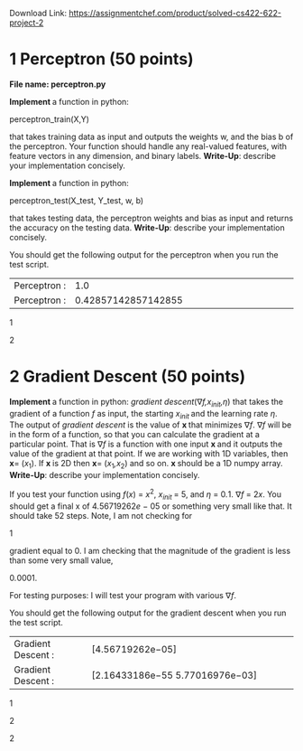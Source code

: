 Download Link: https://assignmentchef.com/product/solved-cs422-622-project-2
<br>
<h1>1         Perceptron (50 points)</h1>

<strong>File name: perceptron.py</strong>

<strong>Implement </strong>a function in python:

perceptron_train(X,Y)

that takes training data as input and outputs the weights w, and the bias b of the perceptron. Your function should handle any real-valued features, with feature vectors in any dimension, and binary labels. <strong>Write-Up</strong>: describe your implementation concisely.

<strong>Implement </strong>a function in python:

perceptron_test(X_test, Y_test, w, b)

that takes testing data, the perceptron weights and bias as input and returns the accuracy on the testing data. <strong>Write-Up</strong>: describe your implementation concisely.

You should get the following output for the perceptron when you run the test script.

<table width="576">

 <tbody>

  <tr>

   <td width="97">Perceptron :</td>

   <td width="479">1.0</td>

  </tr>

  <tr>

   <td width="97">Perceptron :</td>

   <td width="479">0.42857142857142855</td>

  </tr>

 </tbody>

</table>

1

2

<h1>2         Gradient Descent (50 points)</h1>

<strong>Implement </strong>a function in python: <em>gradient descent</em>(∇<em>f,x<sub>init</sub>,η</em>) that takes the gradient of a function <em>f </em>as input, the starting <em>x<sub>init </sub></em>and the learning rate <em>η</em>. The output of <em>gradient descent </em>is the value of <strong>x </strong>that minimizes ∇<em>f</em>. ∇<em>f </em>will be in the form of a function, so that you can calculate the gradient at a particular point. That is ∇<em>f </em>is a function with one input <strong>x </strong>and it outputs the value of the gradient at that point. If we are working with 1D variables, then <strong>x</strong>= (<em>x</em><sub>1</sub>). If <strong>x </strong>is 2D then <strong>x</strong>= (<em>x</em><sub>1</sub><em>,x</em><sub>2</sub>) and so on. <strong>x </strong>should be a 1D numpy array. <strong>Write-Up</strong>: describe your implementation concisely.

If you test your function using <em>f</em>(<em>x</em>) = <em>x</em><sup>2</sup>, <em>x<sub>init </sub></em>= 5, and <em>η </em>= 0<em>.</em>1. ∇<em>f </em>= 2<em>x</em>. You should get a final x of 4<em>.</em>56719262<em>e </em>− 05 or something very small like that. It should take 52 steps. Note, I am not checking for

1

gradient equal to 0. I am checking that the magnitude of the gradient is less than some very small value,

0<em>.</em>0001.

For testing purposes: I will test your program with various ∇<em>f</em>.

You should get the following output for the gradient descent when you run the test script.

<table width="576">

 <tbody>

  <tr>

   <td width="145">Gradient Descent :</td>

   <td width="431">[4.56719262e−05]</td>

  </tr>

  <tr>

   <td width="145">Gradient Descent :</td>

   <td width="431">[2.16433186e−55 5.77016976e−03]</td>

  </tr>

 </tbody>

</table>

1

2

2